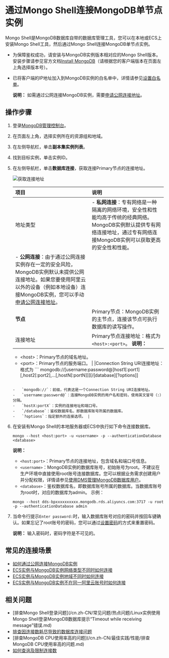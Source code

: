 # 通过Mongo Shell连接MongoDB单节点实例

Mongo Shell是MongoDB数据库自带的数据库管理工具，您可以在本地或ECS上安装Mongo Shell工具，然后通过Mongo Shell连接MongoDB单节点实例。

-   为保障鉴权成功，请安装与MongoDB实例版本相对应的Mongo Shell版本。安装步骤请参见官方文档[Install MongoDB](https://docs.mongodb.com/manual/installation/)（请根据您的客户端版本在页面左上角选择版本号）。
-   已将客户端的IP地址加入到MongoDB实例的白名单中，详情请参见[设置白名单](/cn.zh-CN/单节点快速入门/设置白名单.md)。

    **说明：** 如需通过公网连接MongoDB实例，需要[申请公网连接地址](/cn.zh-CN/单节点快速入门/申请公网连接地址.md)。


## 操作步骤

1.  登录[MongoDB管理控制台](https://mongodb.console.aliyun.com/)。

2.  在页面左上角，选择实例所在的资源组和地域。

3.  在左侧导航栏，单击**副本集实例列表**。

4.  找到目标实例，单击实例ID。

5.  在左侧导航栏，单击**数据库连接**，获取连接Primary节点的连接地址。

    ![获取连接地址](https://static-aliyun-doc.oss-cn-hangzhou.aliyuncs.com/assets/img/zh-CN/4029615061/p13741.png)

    |项目|说明|
    |:-|:-|
    |地址类型|    -   **私网连接**：专有网络是一种隔离的网络环境，安全性和性能均高于传统的经典网络。 MongoDB实例默认提供专有网络连接地址，通过专有网络连接MongoDB实例可以获取更高的安全性和性能。
    -   **公网连接**：由于通过公网连接实例存在一定的安全风险，MongoDB实例默认未提供公网连接地址。如果您要使用阿里云以外的设备（例如本地设备）连接MongoDB实例，您可以手动[申请公网连接地址](/cn.zh-CN/单节点快速入门/申请公网连接地址.md)。 |
    |**节点**|Primary节点：MongoDB实例的主节点，连接该节点可执行数据库的读写操作。|
    |连接地址|Primary节点连接地址：格式为`<host>:<port>`。 **说明：**

    -   <host\>：Primary节点的域名地址。
    -   <port\>：Primary节点的服务端口。 |
    |Connection String URI连接地址：格式为     ```
mongodb://[username:password@]host1[:port1][,host2[:port2],...[,hostN[:portN]]][/[database][?options]]
    ```

    -   `mongodb://`：前缀，代表这是一个Connection String URI连接地址。
    -   `username:password@`：连接MongoDB实例的用户名和密码，使用英文冒号（:）分隔。
    -   `hostX:portX`：实例的连接地址和端口号。
    -   `/database`：鉴权数据库名，即数据库账号所属的数据库。
    -   `?options`：指定额外的连接选项。 |

6.  在安装有Mongo Shell的本地服务器或ECS中执行如下命令连接数据库。

    ```
    mongo --host <host:port> -u <username> -p --authenticationDatabase <database>
    ```

    **说明：**

    -   `<host:port>`：Primary节点的连接地址，包含域名和端口号信息。
    -   `<username>`：MongoDB实例的数据库账号，初始账号为root。不建议在生产环境中直接使用root账号连接数据库。您可以根据业务需求创建用户并分配权限，详情请参见[使用DMS管理MongoDB数据库用户]()。
    -   `<database>`：鉴权数据库名，即数据库账号所属的数据库。当数据库账号为root时，对应的数据库为admin。
    示例：

    ```
    mongo --host dds-bpxxxxxxxxxx.mongodb.rds.aliyuncs.com:3717 -u root -p --authenticationDatabase admin
    ```

7.  当命令行提示`Enter password:`时，输入数据库账号对应的密码并按回车键确认。如果忘记了root账号的密码，您可以通过[设置密码](/cn.zh-CN/单节点快速入门/设置密码.md)的方式来重置密码。

    **说明：** 输入密码时，密码字符是不可见的。


## 常见的连接场景

-   [如何通过公网连接MongoDB实例](/cn.zh-CN/用户指南/连接实例/如何通过公网连接MongoDB实例.md)
-   [ECS实例与MongoDB实例网络类型不同时如何连接](/cn.zh-CN/用户指南/连接实例/ECS实例与MongoDB实例网络类型不同时如何连接.md)
-   [ECS实例与MongoDB实例地域不同时如何连接](/cn.zh-CN/用户指南/连接实例/ECS实例与MongoDB实例地域不同时如何连接.md)
-   [ECS实例与MongoDB实例不在同一阿里云账号时如何连接](/cn.zh-CN/用户指南/连接实例/ECS实例与MongoDB实例不在同一阿里云账号时如何连接.md)

## 相关问题

-   [排查Mongo Shell登录问题](/cn.zh-CN/常见问题/热点问题/Linux实例使用Mongo Shell登录MongoDB数据库提示“Timeout while receiving message”错误.md)
-   [排查因连接数耗尽导致的数据库连接问题](/cn.zh-CN/常见问题/热点问题/MongoDB实例连接数耗尽导致数据库连接失败.md)
-   [排查MongoDB CPU使用率高的问题](/cn.zh-CN/最佳实践/性能/排查MongoDB CPU使用率高的问题.md)
-   [如何查询及限制连接数](/cn.zh-CN/常见问题/热点问题/如何查询及限制MongoDB实例的连接数.md)

